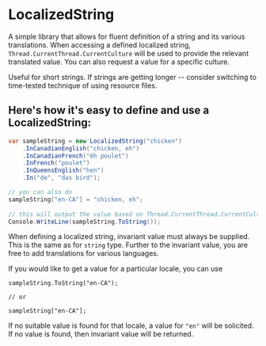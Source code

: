 # LocalizedString
A simple library that allows for fluent definition of a string and its various translations. When accessing a defined localized string, `Thread.CurrentThread.CurrentCulture` will be used to provide the relevant translated value. You can also request a value for a specific culture.

Useful for short strings. If strings are getting longer -- consider switching to time-tested technique of using resource files.

## Here's how it's easy to define and use a LocalizedString:

```csharp
var sampleString = new LocalizedString("chicken")
    .InCanadianEnglish("chicken, eh")
    .InCanadianFrench("éh poulet")
    .InFrench("poulet")
    .InQueensEnglish("hen")
    .In("de", "das bird");

// you can also do
sampleString["en-CA"] = "chicken, eh";
    
// this will output the value based on Thread.CurrentThread.CurrentCulture. If no value is found, Invariant value is used.
Console.WriteLine(sampleString.ToString()); 
```

When defining a localized string, invariant value must always be supplied. This is the same as for `string` type. Further to the invariant value, you are free to add translations for various languages.

If you would like to get a value for a particular locale, you can use

```csharep
sampleString.ToString("en-CA");

// or

sampleString["en-CA"];
```

If no suitable value is found for that locale, a value for `"en"` will be solicited. If no value is found, then invariant value will be returned.
